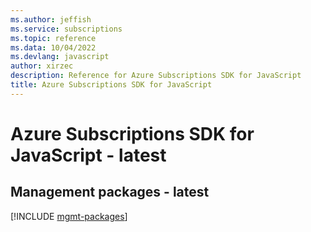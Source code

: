 ```yaml
---
ms.author: jeffish
ms.service: subscriptions
ms.topic: reference
ms.data: 10/04/2022
ms.devlang: javascript
author: xirzec
description: Reference for Azure Subscriptions SDK for JavaScript
title: Azure Subscriptions SDK for JavaScript
---
```

# Azure Subscriptions SDK for JavaScript - latest

## Management packages - latest
[!INCLUDE [mgmt-packages](subscriptions-mgmt-index.md)]